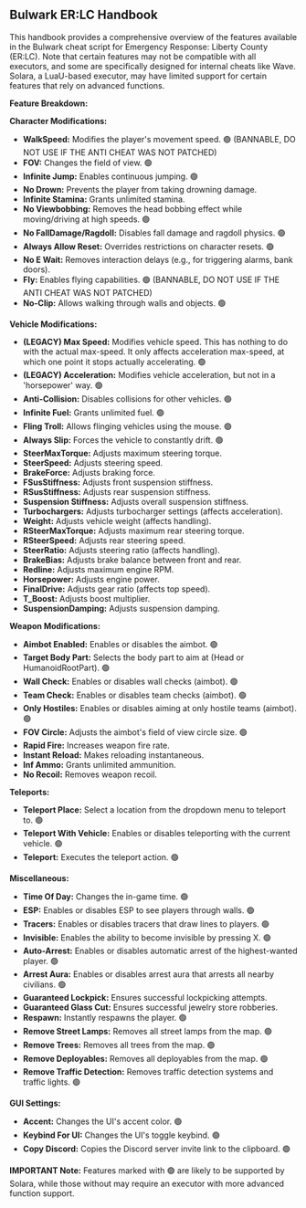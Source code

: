 ## Bulwark ER:LC Handbook

This handbook provides a comprehensive overview of the features available in the Bulwark cheat script for Emergency Response: Liberty County (ER:LC). Note that certain features may not be compatible with all executors, and some are specifically designed for internal cheats like Wave. Solara, a LuaU-based executor, may have limited support for certain features that rely on advanced functions.

**Feature Breakdown:**

**Character Modifications:**

- **WalkSpeed:** Modifies the player's movement speed. 🟢 (BANNABLE, DO NOT USE IF THE ANTI CHEAT WAS NOT PATCHED)
- **FOV:** Changes the field of view. 🟢
- **Infinite Jump:** Enables continuous jumping. 🟢
- **No Drown:** Prevents the player from taking drowning damage.
- **Infinite Stamina:** Grants unlimited stamina. 
- **No Viewbobbing:** Removes the head bobbing effect while moving/driving at high speeds. 🟢
- **No FallDamage/Ragdoll:** Disables fall damage and ragdoll physics. 🟢
- **Always Allow Reset:** Overrides restrictions on character resets. 🟢
- **No E Wait:** Removes interaction delays (e.g., for triggering alarms, bank doors).
- **Fly:** Enables flying capabilities. 🟢 (BANNABLE, DO NOT USE IF THE ANTI CHEAT WAS NOT PATCHED)
- **No-Clip:** Allows walking through walls and objects. 🟢

**Vehicle Modifications:**

- **(LEGACY) Max Speed:** Modifies vehicle speed. This has nothing to do with the actual max-speed. It only affects acceleration max-speed, at which one point it stops actually accelerating. 🟢
- **(LEGACY) Acceleration:** Modifies vehicle acceleration, but not in a 'horsepower' way. 🟢
- **Anti-Collision:** Disables collisions for other vehicles. 🟢
- **Infinite Fuel:** Grants unlimited fuel. 🟢
- **Fling Troll:** Allows flinging vehicles using the mouse. 🟢
- **Always Slip:** Forces the vehicle to constantly drift. 🟢
- **SteerMaxTorque:** Adjusts maximum steering torque.
- **SteerSpeed:** Adjusts steering speed.
- **BrakeForce:** Adjusts braking force.
- **FSusStiffness:** Adjusts front suspension stiffness.
- **RSusStiffness:** Adjusts rear suspension stiffness.
- **Suspension Stiffness:** Adjusts overall suspension stiffness.
- **Turbochargers:** Adjusts turbocharger settings (affects acceleration).
- **Weight:** Adjusts vehicle weight (affects handling).
- **RSteerMaxTorque:** Adjusts maximum rear steering torque.
- **RSteerSpeed:** Adjusts rear steering speed.
- **SteerRatio:** Adjusts steering ratio (affects handling).
- **BrakeBias:** Adjusts brake balance between front and rear.
- **Redline:** Adjusts maximum engine RPM.
- **Horsepower:** Adjusts engine power.
- **FinalDrive:** Adjusts gear ratio (affects top speed).
- **T_Boost:** Adjusts boost multiplier.
- **SuspensionDamping:** Adjusts suspension damping.

**Weapon Modifications:**

- **Aimbot Enabled:** Enables or disables the aimbot. 🟢
- **Target Body Part:** Selects the body part to aim at (Head or HumanoidRootPart). 🟢
- **Wall Check:** Enables or disables wall checks (aimbot). 🟢
- **Team Check:** Enables or disables team checks (aimbot). 🟢
- **Only Hostiles:** Enables or disables aiming at only hostile teams (aimbot). 🟢
- **FOV Circle:** Adjusts the aimbot's field of view circle size. 🟢
- **Rapid Fire:** Increases weapon fire rate.
- **Instant Reload:** Makes reloading instantaneous.
- **Inf Ammo:** Grants unlimited ammunition.
- **No Recoil:** Removes weapon recoil.

**Teleports:**

- **Teleport Place:** Select a location from the dropdown menu to teleport to. 🟢
- **Teleport With Vehicle:** Enables or disables teleporting with the current vehicle. 🟢
- **Teleport:** Executes the teleport action. 🟢

**Miscellaneous:**

- **Time Of Day:** Changes the in-game time. 🟢
- **ESP:** Enables or disables ESP to see players through walls. 🟢
- **Tracers:** Enables or disables tracers that draw lines to players. 🟢
- **Invisible:** Enables the ability to become invisible by pressing X. 🟢
- **Auto-Arrest:** Enables or disables automatic arrest of the highest-wanted player. 🟢
- **Arrest Aura:** Enables or disables arrest aura that arrests all nearby civilians. 🟢
- **Guaranteed Lockpick:** Ensures successful lockpicking attempts.
- **Guaranteed Glass Cut:** Ensures successful jewelry store robberies.
- **Respawn:** Instantly respawns the player. 🟢
- **Remove Street Lamps:** Removes all street lamps from the map. 🟢
- **Remove Trees:** Removes all trees from the map. 🟢
- **Remove Deployables:** Removes all deployables from the map. 🟢
- **Remove Traffic Detection:** Removes traffic detection systems and traffic lights. 🟢

**GUI Settings:**

- **Accent:** Changes the UI's accent color. 🟢
- **Keybind For UI:** Changes the UI's toggle keybind. 🟢
- **Copy Discord:** Copies the Discord server invite link to the clipboard. 🟢

**IMPORTANT Note:** Features marked with 🟢 are likely to be supported by Solara, while those without may require an executor with more advanced function support.
